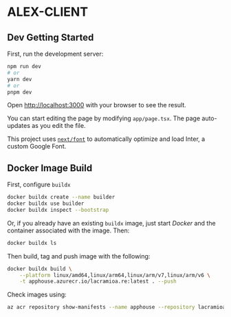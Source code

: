 # ALEX-CLIENT

## Dev Getting Started

First, run the development server:

```bash
npm run dev
# or
yarn dev
# or
pnpm dev
```

Open [http://localhost:3000](http://localhost:3000)
with your browser to see the result.

You can start editing the page by modifying `app/page.tsx`.
The page auto-updates as you edit the file.

This project uses [`next/font`](https://nextjs.org/docs/basic-features/font-optimization)
to automatically optimize and load Inter, a custom Google Font.

## Docker Image Build

First, configure `buildx`

```bash
docker buildx create --name builder
docker buildx use builder
docker buildx inspect --bootstrap
```

Or, if you already have an existing `buildx` image,
just start _Docker_ and the container associated with the image. Then:

```bash
docker buildx ls
```

Then build, tag and push image with the following:

```bash
docker buildx build \
    --platform linux/amd64,linux/arm64,linux/arm/v7,linux/arm/v6 \
    -t apphouse.azurecr.io/lacramioa.re:latest . --push
```

Check images using:

```bash
az acr repository show-manifests --name apphouse --repository lacramioa.re
```
